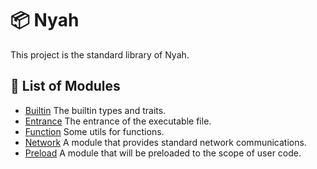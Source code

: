 # 📦 Nyah

This project is the standard library of Nyah.

## 📃 List of Modules

- [Builtin](./Builtin) The builtin types and traits.
- [Entrance](./Entrance) The entrance of the executable file.
- [Function](./Function) Some utils for functions.
- [Network](./Network) A module that provides standard network communications.
- [Preload](./Preload) A module that will be preloaded to the scope of user code.

